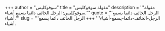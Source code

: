 +++
author = "سوفوكليس"
title = "مقولة سوفوكليس"
description = '''مقولة سوفوكليس: الرجل الخائف دائما يسمع أشياء.'''
quote = '''الرجل الخائف دائما يسمع أشياء.'''
slug = '''الرجل-الخائف-دائما-يسمع-أشياء'''
+++
الرجل الخائف دائما يسمع أشياء.
